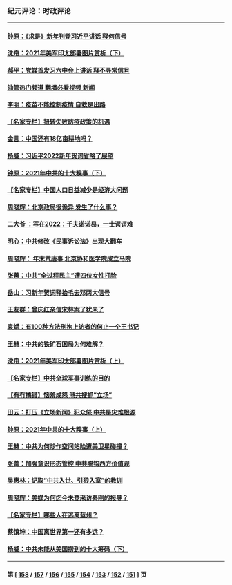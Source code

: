 ### 纪元评论：时政评论
---
#### [钟原：《求是》新年刊登习近平讲话 释何信号](../../pages/nsc1025/n13475200.md?01030330) 
#### [沈舟：2021年美军印太部署图片赏析（下）](../../pages/nsc1025/n13473009.md?01030330) 
#### [郝平：党媒首发习六中会上讲话 释不寻常信号](../../pages/nsc1025/n13475100.md?01030330) 
#### [油管热门频道 翻墙必看视频 新闻](ok?01030330)
#### [李明：疫苗不能控制疫情 自救是出路](../../pages/nsc1025/n13474969.md?01030330) 
#### [【名家专栏】扭转失败防疫政策的机遇](../../pages/nsc1025/n13474708.md?01030330) 
#### [金言：中国还有18亿亩耕地吗？](../../pages/nsc1025/n13474960.md?01030330) 
#### [杨威：习近平2022新年贺词省略了展望](../../pages/nsc1025/n13472856.md?01030330) 
#### [钟原：2021年中共的十大糗事（下）](../../pages/nsc1025/n13472738.md?01030330) 
#### [【名家专栏】中国人口日益减少是经济大问题](../../pages/nsc1025/n13472487.md?01030330) 
#### [周晓辉：北京政局很诡异 发生了什么事？](../../pages/nsc1025/n13467656.md?01030330) 
#### [二大爷 ：写在2022：千夫诺诺易，一士谔谔难](../../pages/nsc1025/n13473117.md?01030330) 
#### [明心：中共修改《民事诉讼法》出现大翻车](../../pages/nsc1025/n13473089.md?01030330) 
#### [周晓辉： 年末荒唐事 北京协和医学院成立马院](../../pages/nsc1025/n13472968.md?01030330) 
#### [张菁：中共“全过程民主”遭四位女性打脸](../../pages/nsc1025/n13472824.md?01030330) 
#### [岳山：习新年贺词释抬毛去邓两大信号](../../pages/nsc1025/n13472533.md?01030330) 
#### [王友群：曾庆红亲信宋林案了犹未了](../../pages/nsc1025/n13470170.md?01030330) 
#### [袁斌：有100种方法刑拘上访者的何止一个王书记](../../pages/nsc1025/n13472549.md?01030330) 
#### [王赫：中共的铁矿石困局为何难解？](../../pages/nsc1025/n13471532.md?01030330) 
#### [沈舟：2021年美军印太部署图片赏析（上）](../../pages/nsc1025/n13471130.md?01030330) 
#### [【名家专栏】中共全球军事训练的目的](../../pages/nsc1025/n13469389.md?01030330) 
#### [【有冇搞错】恼羞成怒 港共搜抓“立场”](../../pages/nsc1025/n13467507.md?01030330) 
#### [田云：打压《立场新闻》犯众怒 中共是灾难根源](../../pages/nsc1025/n13468113.md?01030330) 
#### [钟原：2021年中共的十大糗事（上）](../../pages/nsc1025/n13467989.md?01030330) 
#### [王赫：中共为何炒作空间站险遭美卫星碰撞？](../../pages/nsc1025/n13467738.md?01030330) 
#### [张菁：加强意识形态管控 中共脱钩西方价值观](../../pages/nsc1025/n13467621.md?01030330) 
#### [吴惠林：记取“中共入世、引狼入室”的教训](../../pages/nsc1025/n13467386.md?01030330) 
#### [周晓辉：美媒为何迄今未登采访秦刚的报导？](../../pages/nsc1025/n13460893.md?01030330) 
#### [【名家专栏】哪些人在逃离蓝州？](../../pages/nsc1025/n13466256.md?01030330) 
#### [蔡慎坤：中国离世界第一还有多远？](../../pages/nsc1025/n13466203.md?01030330) 
#### [杨威：中共未能从美国捞到的十大筹码（下）](../../pages/nsc1025/n13465820.md?01030330) 

---
#### 第 [ [158](./158.md?01030330) / [157](./157.md?01030330) / [156](./156.md?01030330) / [155](./155.md?01030330) / [154](./154.md?01030330) / [153](./153.md?01030330) / [152](./152.md?01030330) / [151](./151.md?01030330) ] 页
